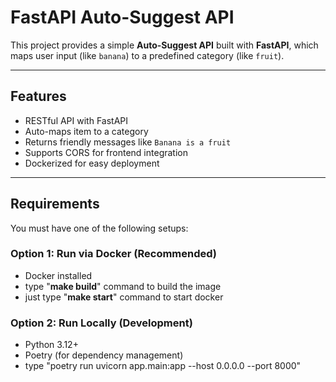 # FastAPI Auto-Suggest API

This project provides a simple **Auto-Suggest API** built with **FastAPI**, which maps user input (like `banana`) to a predefined category (like `fruit`).

---

##  Features

- RESTful API with FastAPI
- Auto-maps item to a category
- Returns friendly messages like `Banana is a fruit`
- Supports CORS for frontend integration
- Dockerized for easy deployment

---

##  Requirements

You must have one of the following setups:

### Option 1: Run via Docker (Recommended)

- Docker installed
- type "**make build**" command to build the image
- just type "**make start**" command to start docker 

### Option 2: Run Locally (Development)
- Python 3.12+
- Poetry (for dependency management)
- type "poetry run uvicorn app.main:app --host 0.0.0.0 --port 8000"






